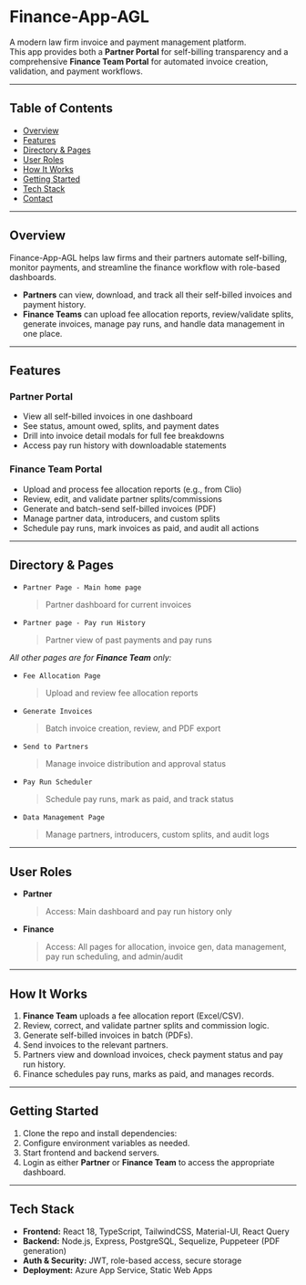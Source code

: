 # Finance-App-AGL

A modern law firm invoice and payment management platform.  
This app provides both a **Partner Portal** for self-billing transparency and a comprehensive **Finance Team Portal** for automated invoice creation, validation, and payment workflows.

---

## Table of Contents

- [Overview](#overview)
- [Features](#features)
- [Directory & Pages](#directory--pages)
- [User Roles](#user-roles)
- [How It Works](#how-it-works)
- [Getting Started](#getting-started)
- [Tech Stack](#tech-stack)
- [Contact](#contact)

---

## Overview

Finance-App-AGL helps law firms and their partners automate self-billing, monitor payments, and streamline the finance workflow with role-based dashboards.

- **Partners** can view, download, and track all their self-billed invoices and payment history.
- **Finance Teams** can upload fee allocation reports, review/validate splits, generate invoices, manage pay runs, and handle data management in one place.

---

## Features

### Partner Portal
- View all self-billed invoices in one dashboard
- See status, amount owed, splits, and payment dates
- Drill into invoice detail modals for full fee breakdowns
- Access pay run history with downloadable statements

### Finance Team Portal
- Upload and process fee allocation reports (e.g., from Clio)
- Review, edit, and validate partner splits/commissions
- Generate and batch-send self-billed invoices (PDF)
- Manage partner data, introducers, and custom splits
- Schedule pay runs, mark invoices as paid, and audit all actions

---

## Directory & Pages

- `Partner Page - Main home page`  
  > Partner dashboard for current invoices

- `Partner page - Pay run History`  
  > Partner view of past payments and pay runs

_All other pages are for **Finance Team** only:_

- `Fee Allocation Page`  
  > Upload and review fee allocation reports

- `Generate Invoices`  
  > Batch invoice creation, review, and PDF export

- `Send to Partners`  
  > Manage invoice distribution and approval status

- `Pay Run Scheduler`  
  > Schedule pay runs, mark as paid, and track status

- `Data Management Page`  
  > Manage partners, introducers, custom splits, and audit logs

---

## User Roles

- **Partner**  
  > Access: Main dashboard and pay run history only

- **Finance**  
  > Access: All pages for allocation, invoice gen, data management, pay run scheduling, and admin/audit

---

## How It Works

1. **Finance Team** uploads a fee allocation report (Excel/CSV).
2. Review, correct, and validate partner splits and commission logic.
3. Generate self-billed invoices in batch (PDFs).
4. Send invoices to the relevant partners.
5. Partners view and download invoices, check payment status and pay run history.
6. Finance schedules pay runs, marks as paid, and manages records.

---

## Getting Started

1. Clone the repo and install dependencies:
2. Configure environment variables as needed.
3. Start frontend and backend servers.
4. Login as either **Partner** or **Finance Team** to access the appropriate dashboard.

---

## Tech Stack

- **Frontend:** React 18, TypeScript, TailwindCSS, Material-UI, React Query
- **Backend:** Node.js, Express, PostgreSQL, Sequelize, Puppeteer (PDF generation)
- **Auth & Security:** JWT, role-based access, secure storage
- **Deployment:** Azure App Service, Static Web Apps

